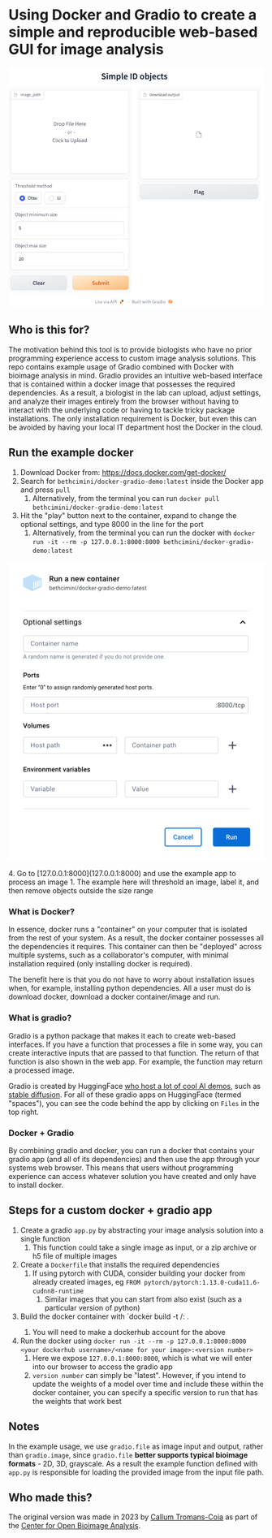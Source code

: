 # Using Docker and Gradio to create a simple and reproducible web-based GUI for image analysis

<p align="center">
  <img src="content/gradio_example.png">
</p>

## Who is this for?

The motivation behind this tool is to provide biologists who have no prior programming experience access to custom image analysis solutions. This repo contains example usage of Gradio combined with Docker with bioimage analysis in mind. Gradio provides an intuitive web-based interface that is contained within a docker image that possesses the required dependencies. As a result, a biologist in the lab can upload, adjust settings, and analyze their images entirely from the browser without having to interact with the underlying code or having to tackle tricky package installations. The only installation requirement is Docker, but even this can be avoided by having your local IT department host the Docker in the cloud.

## Run the example docker

1. Download Docker from: https://docs.docker.com/get-docker/
2. Search for `bethcimini/docker-gradio-demo:latest` inside the Docker app and press `pull`
   1. Alternatively, from the terminal you can run `docker pull bethcimini/docker-gradio-demo:latest`
3. Hit the "play" button next to the container, expand to change the optional settings, and type 8000 in the line for the port
   1. Alternatively, from the terminal you can run the docker with `docker run -it --rm -p 127.0.0.1:8000:8000 bethcimini/docker-gradio-demo:latest`
<p align="center">
  <img src="content/port.png">
</p>
4. Go to [127.0.0.1:8000](127.0.0.1:8000) and use the example app to process an image
   1. The example here will threshold an image, label it, and then remove objects outside the size range

### What is Docker?

In essence, docker runs a "container" on your computer that is isolated from the rest of your system. As a result, the docker container possesses all the dependencies it requires. This container can then be "deployed" across multiple systems, such as a collaborator's computer, with minimal installation required (only installing docker is required). 

The benefit here is that you do not have to worry about installation issues when, for example, installing python dependencies. All a user must do is download docker, download a docker container/image and run. 

### What is gradio?

Gradio is a python package that makes it each to create web-based interfaces. If you have a function that processes a file in some way, you can create interactive inputs that are passed to that function. The return of that function is also shown in the web app. For example, the function may return a processed image.

Gradio is created by HuggingFace [who host a lot of cool AI demos](https://huggingface.co/spaces), such as [stable diffusion](https://huggingface.co/spaces/stabilityai/stable-diffusion). For all of these gradio apps on HuggingFace (termed "spaces"), you can see the code behind the app by clicking on `Files` in the top right.


### Docker + Gradio

By combining gradio and docker, you can run a docker that contains your gradio app (and all of its dependencies) and then use the app through your systems web browser. This means that users without programming experience can access whatever solution you have created and only have to install docker.


## Steps for a custom docker + gradio app

1. Create a gradio `app.py` by abstracting your image analysis solution into a single function
   1. This function could take a single image as input, or a zip archive or h5 file of multiple images
2. Create a `Dockerfile` that installs the required dependencies
   1. If using pytorch with CUDA, consider building your docker from already created images, eg `FROM pytorch/pytorch:1.13.0-cuda11.6-cudnn8-runtime`
      1. Similar images that you can start from also exist (such as a particular version of python)
3. Build the docker container with `docker build -t <your dockerhub username>/<name for your image>:<version number> . 
   1. You will need to make a dockerhub account for the above
4. Run the docker using `docker run -it --rm -p 127.0.0.1:8000:8000 <your dockerhub username>/<name for your image>:<version number>`
   1. Here we expose `127.0.0.1:8000:8000`, which is what we will enter into our browser to access the gradio app
   2. `version number` can simply be "latest". However, if you intend to update the weights of a model over time and include these within the docker container, you can specify a specific version to run that has the weights that work best


## Notes

In the example usage, we use `gradio.file` as image input and output, rather than `gradio.image`, since `gradio.file` **better supports typical bioimage formats** - 2D, 3D, grayscale. As a result the example function defined with `app.py` is responsible for loading the provided image from the input file path. 

## Who made this?

The original version was made in 2023 by [Callum Tromans-Coia](https://github.com/callum-jpg) as part of the [Center for Open Bioimage Analysis](http://openbioimageanalysis.org/). 





